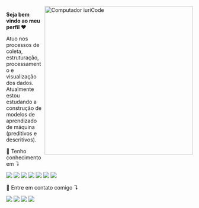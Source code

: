<img src="https://raw.githubusercontent.com/MicaelliMedeiros/micaellimedeiros/master/image/computer-illustration.png" min-width="400px" max-width="400px" width="400px" align="right" alt="Computador iuriCode">

<p align="left"> 
  <strong>Seja bem vindo ao meu perfil ❤️</strong>
 
 
  Atuo nos processos de coleta, estruturação, processamento e visualização dos dados. 
  Atualmente estou estudando a construção de modelos de aprendizado de máquina (preditivos e descritivos).
</p>

<p align="left">
  🚀 Tenho conhecimento em ↴

 
<img src="https://img.shields.io/badge/-Python-black?logo=Python"> <img src="https://img.shields.io/badge/-Jupyter-black?logo=Jupyter"> <img src="https://img.shields.io/badge/-Scikit_learn-black?logo=scikit-learn"> <img src="https://img.shields.io/badge/-Pandas-black?logo=pandas"> <img src="https://img.shields.io/badge/-Power_BI-black?logo=Power BI"> <img src="https://img.shields.io/badge/-NumPy-black?logo=NumPy"> <img src="https://img.shields.io/badge/-Google_Colab-black?logo=Google Colab">
</p>


<p align="left">
  💌 Entre em contato comigo ↴
</p>

<p align="left">
  <a href="https://mail.google.com/mail/u/example@gmail.com" alt="Gmail">
  <img src="https://img.shields.io/badge/-Gmail-black?logo=Gmail" /></a>

  <a href="https://www.linkedin.com/in/matheus-fernandes-815645186/" alt="Linkedin">
  <img src="https://img.shields.io/badge/-LinkedIn-black?logo=LinkedIn" /></a> 

  <a href="https://api.whatsapp.com/send?phone=5581999858081" alt="WhatsApp">
  <img src="https://img.shields.io/badge/-WhatsApp-black?logo=WhatsApp"/></a>
  
   <a href="https://www.kaggle.com/asdmasdnansdas" alt="Kaggle">
  <img src="https://img.shields.io/badge/-Kaggle-black?logo=Kaggle"/></a>
